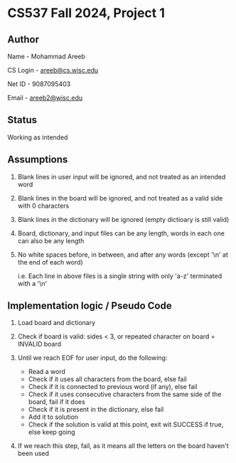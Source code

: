 # CS537 Fall 2024, Project 1

## Author
Name - Mohammad Areeb

CS Login - areeb@cs.wisc.edu

Net ID - 9087095403

Email - areeb2@wisc.edu

## Status
Working as intended

## Assumptions
1. Blank lines in user input will be ignored, and not treated as an intended word
2. Blank lines in the board will be ignored, and not treated as a valid side with 0 characters
3. Blank lines in the dictionary will be ignored (empty dictioary is still valid)
4. Board, dictionary, and input files can be any length, words in each one can also be any length
5. No white spaces before, in between, and after any words (except '\n' at the end of each word)
   
   i.e. Each line in above files is a single string with only 'a-z' terminated with a '\n'

## Implementation logic / Pseudo Code
1. Load board and dictionary
2. Check if board is valid: sides < 3, or repeated character on board = INVALID board
3. Until we reach EOF for user input, do the following:
   * Read a word
   * Check if it uses all characters from the board, else fail
   * Check if it is connected to previous word (if any), else fail
   * Check if it uses consecutive characters from the same side of the board, fail if it does
   * Check if it is present in the dictionary, else fail
   * Add it to solution
   * Check if the solution is valid at this point, exit wit SUCCESS if true, else keep going
  
4. If we reach this step, fail, as it means all the letters on the board haven't been used
